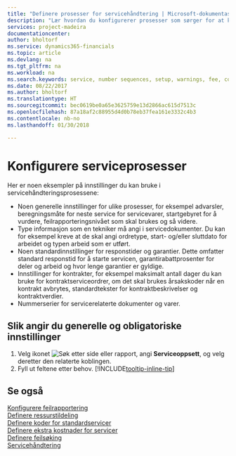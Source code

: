 ```yaml
---
title: "Definere prosesser for servicehåndtering | Microsoft-dokumentasjon"
description: "Lær hvordan du konfigurerer prosesser som sørger for at kundene dine er tilfreds med kundeservicen."
services: project-madeira
documentationcenter: 
author: bholtorf
ms.service: dynamics365-financials
ms.topic: article
ms.devlang: na
ms.tgt_pltfrm: na
ms.workload: na
ms.search.keywords: service, number sequences, setup, warnings, fee, contracts, warranties
ms.date: 08/22/2017
ms.author: bholtorf
ms.translationtype: HT
ms.sourcegitcommit: bec0619be0a65e3625759e13d2866ac615d7513c
ms.openlocfilehash: 87a18af2c88955d4d0b78eb37fea161e3332c4b3
ms.contentlocale: nb-no
ms.lasthandoff: 01/30/2018

---
```

# <a name="configure-service-processes"></a>Konfigurere serviceprosesser
Her er noen eksempler på innstillinger du kan bruke i servicehåndteringsprosessene:  
  
* Noen generelle innstillinger for ulike prosesser, for eksempel advarsler, beregningsmåte for neste service for servicevarer, startgebyret for å vurdere, feilrapporteringsnivået som skal brukes og så videre.  
* Type informasjon som en tekniker må angi i servicedokumenter. Du kan for eksempel kreve at de skal angi ordretype, start- og/eller sluttdato for arbeidet og typen arbeid som er utført.  
* Noen standardinnstillinger for responstider og garantier. Dette omfatter standard responstid for å starte servicen, garantirabattprosenter for deler og arbeid og hvor lenge garantier er gyldige.  
* Innstillinger for kontrakter, for eksempel maksimalt antall dager du kan bruke for kontraktserviceordrer, om det skal brukes årsakskoder når en kontrakt avbrytes, standardtekster for kontraktbeskrivelser og kontraktverdier.  
* Nummerserier for servicerelaterte dokumenter og varer.  

## <a name="to-enter-general-and-mandatory-settings"></a>Slik angir du generelle og obligatoriske innstillinger
1. Velg ikonet ![Søk etter side eller rapport](media/ui-search/search_small.png "Søk etter side eller rapport"), angi **Serviceoppsett**, og velg deretter den relaterte koblingen.
2. Fyll ut feltene etter behov. [!INCLUDE[tooltip-inline-tip](includes/tooltip-inline-tip_md.md)]  

## <a name="see-also"></a>Se også  
[Konfigurere feilrapportering](service-how-setup-fault-reporting.md)  
[Definere ressurstildeling](service-how-setup-resource-allocation.md)  
[Definere koder for standardservicer](service-how-setup-service-coding.md)  
[Definere ekstra kostnader for servicer](service-how-setup-service-costs-pricing.md)  
[Definere feilsøking](service-how-setup-troubleshooting.md)  
[Servicehåndtering](service-service.md)  

